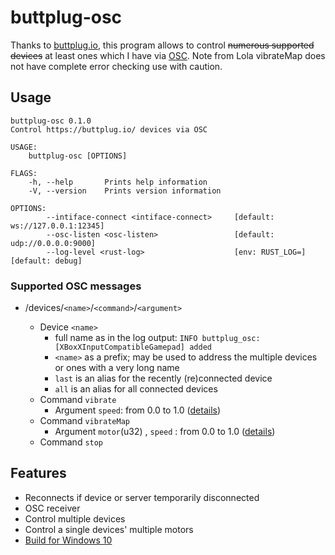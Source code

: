 # buttplug-osc

Thanks to [buttplug.io](https://buttplug.io/), this program allows to control
~~numerous supported devices~~ at least ones which I have via [OSC](https://en.wikipedia.org/wiki/Open_Sound_Control).
Note from Lola vibrateMap does not have complete error checking use with caution.

## Usage

```shell
buttplug-osc 0.1.0
Control https://buttplug.io/ devices via OSC

USAGE:
    buttplug-osc [OPTIONS]

FLAGS:
    -h, --help       Prints help information
    -V, --version    Prints version information

OPTIONS:
        --intiface-connect <intiface-connect>     [default: ws://127.0.0.1:12345]
        --osc-listen <osc-listen>                 [default: udp://0.0.0.0:9000]
        --log-level <rust-log>                    [env: RUST_LOG=]  [default: debug]
```

### Supported OSC messages

* /devices/`<name>`/`<command>`/`<argument>`

  * Device `<name>`
    * full name as in the log output: `INFO buttplug_osc: [XBoxXInputCompatibleGamepad] added`
    * `<name>` as a prefix; may be used to address the multiple devices or ones with a very long name
    * `last` is an alias for the recently (re)connected device
    * `all` is an alias for all connected devices
  * Command `vibrate`
    * Argument `speed`: from 0.0 to 1.0 ([details](https://docs.rs/buttplug/3.0.0/buttplug/client/device/enum.VibrateCommand.html#variant.Speed))
  * Command `vibrateMap` 
    * Argument `motor`(u32) , `speed` : from 0.0 to 1.0 ([details](https://docs.rs/buttplug/3.0.0/buttplug/client/device/enum.VibrateCommand.html#variant.SpeedMap))
  * Command `stop`

## Features

* Reconnects if device or server temporarily disconnected
* OSC receiver
* Control multiple devices
* Control a single devices' multiple motors
* [Build for Windows 10](https://github.com/lolatron/buttplug-osc-multirotor/releases)
